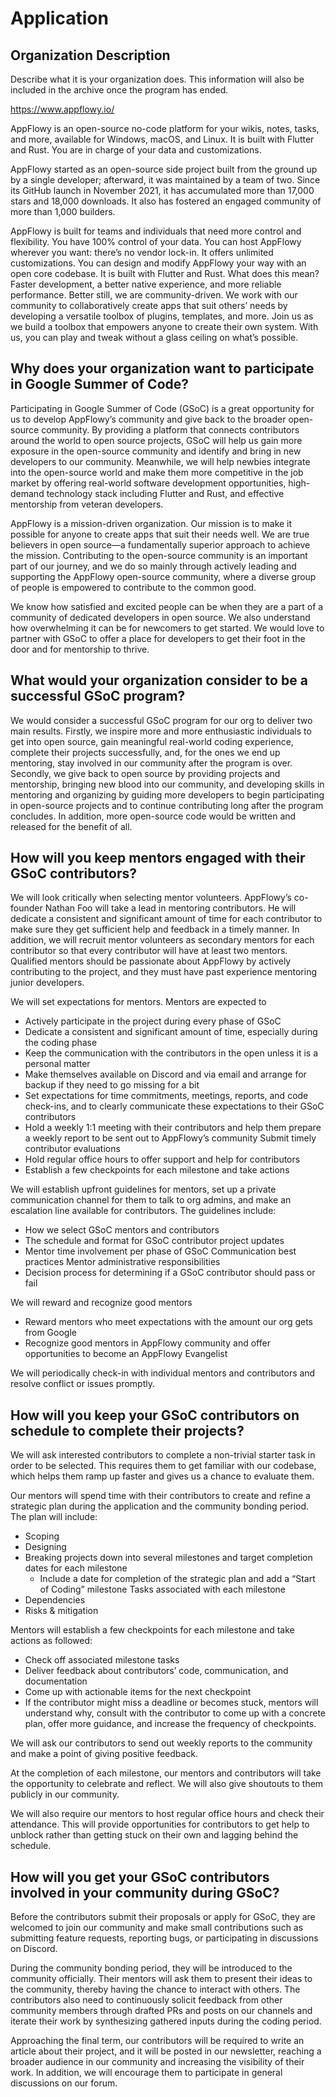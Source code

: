 # Application

## Organization Description&#x20;

Describe what it is your organization does. This information will also be included in the archive once the program has ended.

https://www.appflowy.io/

AppFlowy is an open-source no-code platform for your wikis, notes, tasks, and more, available for Windows, macOS, and Linux. It is built with Flutter and Rust. You are in charge of your data and customizations.

AppFlowy started as an open-source side project built from the ground up by a single developer; afterward, it was maintained by a team of two. Since its GitHub launch in November 2021, it has accumulated more than 17,000 stars and 18,000 downloads. It also has fostered an engaged community of more than 1,000 builders.

AppFlowy is built for teams and individuals that need more control and flexibility. You have 100% control of your data. You can host AppFlowy wherever you want: there’s no vendor lock-in. It offers unlimited customizations. You can design and modify AppFlowy your way with an open core codebase. It is built with Flutter and Rust. What does this mean? Faster development, a better native experience, and more reliable performance. Better still, we are community-driven. We work with our community to collaboratively create apps that suit others’ needs by developing a versatile toolbox of plugins, templates, and more. Join us as we build a toolbox that empowers anyone to create their own system. With us, you can play and tweak without a glass ceiling on what’s possible.

## Why does your organization want to participate in Google Summer of Code?

Participating in Google Summer of Code (GSoC) is a great opportunity for us to develop AppFlowy’s community and give back to the broader open-source community. By providing a platform that connects contributors around the world to open source projects, GSoC will help us gain more exposure in the open-source community and identify and bring in new developers to our community. Meanwhile, we will help newbies integrate into the open-source world and make them more competitive in the job market by offering real-world software development opportunities, high-demand technology stack including Flutter and Rust, and effective mentorship from veteran developers.

AppFlowy is a mission-driven organization. Our mission is to make it possible for anyone to create apps that suit their needs well. We are true believers in open source—a fundamentally superior approach to achieve the mission. Contributing to the open-source community is an important part of our journey, and we do so mainly through actively leading and supporting the AppFlowy open-source community, where a diverse group of people is empowered to contribute to the common good.

We know how satisfied and excited people can be when they are a part of a community of dedicated developers in open source. We also understand how overwhelming it can be for newcomers to get started. We would love to partner with GSoC to offer a place for developers to get their foot in the door and for mentorship to thrive.

## What would your organization consider to be a successful GSoC program?

We would consider a successful GSoC program for our org to deliver two main results. Firstly, we inspire more and more enthusiastic individuals to get into open source, gain meaningful real-world coding experience, complete their projects successfully, and, for the ones we end up mentoring, stay involved in our community after the program is over. Secondly, we give back to open source by providing projects and mentorship, bringing new blood into our community, and developing skills in mentoring and organizing by guiding more developers to begin participating in open-source projects and to continue contributing long after the program concludes. In addition, more open-source code would be written and released for the benefit of all.

## How will you keep mentors engaged with their GSoC contributors?

We will look critically when selecting mentor volunteers. AppFlowy’s co-founder Nathan Foo will take a lead in mentoring contributors. He will dedicate a consistent and significant amount of time for each contributor to make sure they get sufficient help and feedback in a timely manner. In addition, we will recruit mentor volunteers as secondary mentors for each contributor so that every contributor will have at least two mentors. Qualified mentors should be passionate about AppFlowy by actively contributing to the project, and they must have past experience mentoring junior developers.

We will set expectations for mentors. Mentors are expected to&#x20;

* Actively participate in the project during every phase of GSoC&#x20;
* Dedicate a consistent and significant amount of time, especially during the coding phase&#x20;
* Keep the communication with the contributors in the open unless it is a personal matter&#x20;
* Make themselves available on Discord and via email and arrange for backup if they need to go missing for a bit
* Set expectations for time commitments, meetings, reports, and code check-ins, and to clearly communicate these expectations to their GSoC contributors&#x20;
* Hold a weekly 1:1 meeting with their contributors and help them prepare a weekly report to be sent out to AppFlowy’s community Submit timely contributor evaluations&#x20;
* Hold regular office hours to offer support and help for contributors&#x20;
* Establish a few checkpoints for each milestone and take actions

We will establish upfront guidelines for mentors, set up a private communication channel for them to talk to org admins, and make an escalation line available for contributors. The guidelines include:&#x20;

* How we select GSoC mentors and contributors&#x20;
* The schedule and format for GSoC contributor project updates&#x20;
* Mentor time involvement per phase of GSoC Communication best practices Mentor administrative responsibilities&#x20;
* Decision process for determining if a GSoC contributor should pass or fail

We will reward and recognize good mentors&#x20;

* Reward mentors who meet expectations with the amount our org gets from Google&#x20;
* Recognize good mentors in AppFlowy community and offer opportunities to become an AppFlowy Evangelist

We will periodically check-in with individual mentors and contributors and resolve conflict or issues promptly.

## How will you keep your GSoC contributors on schedule to complete their projects?

We will ask interested contributors to complete a non-trivial starter task in order to be selected. This requires them to get familiar with our codebase, which helps them ramp up faster and gives us a chance to evaluate them.

Our mentors will spend time with their contributors to create and refine a strategic plan during the application and the community bonding period. The plan will include:&#x20;

* Scoping&#x20;
* Designing&#x20;
* Breaking projects down into several milestones and target completion dates for each milestone&#x20;
  * Include a date for completion of the strategic plan and add a “Start of Coding” milestone Tasks associated with each milestone&#x20;
* Dependencies&#x20;
* Risks & mitigation

Mentors will establish a few checkpoints for each milestone and take actions as followed:&#x20;

* Check off associated milestone tasks&#x20;
* Deliver feedback about contributors’ code, communication, and documentation&#x20;
* Come up with actionable items for the next checkpoint&#x20;
* If the contributor might miss a deadline or becomes stuck, mentors will understand why, consult with the contributor to come up with a concrete plan, offer more guidance, and increase the frequency of checkpoints.

We will ask our contributors to send out weekly reports to the community and make a point of giving positive feedback.

At the completion of each milestone, our mentors and contributors will take the opportunity to celebrate and reflect. We will also give shoutouts to them publicly in our community.

We will also require our mentors to host regular office hours and check their attendance. This will provide opportunities for contributors to get help to unblock rather than getting stuck on their own and lagging behind the schedule.

## How will you get your GSoC contributors involved in your community during GSoC?&#x20;

Before the contributors submit their proposals or apply for GSoC, they are welcomed to join our community and make small contributions such as submitting feature requests, reporting bugs, or participating in discussions on Discord.

During the community bonding period, they will be introduced to the community officially. Their mentors will ask them to present their ideas to the community, thereby having the chance to interact with others. The contributors also need to continuously solicit feedback from other community members through drafted PRs and posts on our channels and iterate their work by synthesizing gathered inputs during the coding period.

Approaching the final term, our contributors will be required to write an article about their project, and it will be posted in our newsletter, reaching a broader audience in our community and increasing the visibility of their work. In addition, we will encourage them to participate in general discussions on our forum.
